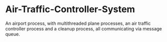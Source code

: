 # Air-Traffic-Controller-System
An airport process, with multithreaded plane processes, an air traffic controller process and a cleanup process, all communicating via message queue.
